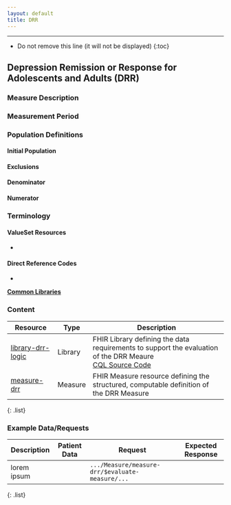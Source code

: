 ```yaml
---
layout: default
title: DRR
---
```


---

<!-- TOC  the css styling for this is \pages\assets\css\project.css under 'markdown-toc'-->

* Do not remove this line (it will not be displayed)
{:toc}

## Depression Remission or Response for Adolescents and Adults (DRR)

### Measure Description

### Measurement Period

### Population Definitions

#### Initial Population

#### Exclusions

#### Denominator 

#### Numerator 

### Terminology

#### ValueSet Resources

* 

#### Direct Reference Codes

* 

**[Common Libraries](common-libraries.html)**

### Content

| Resource | Type | Description |
| --- | --- | ------ |
| [library-drr-logic](Library-library-drr-logic.html) | Library | FHIR Library defining the data requirements to support the evaluation of the DRR Meaure <br/> [CQL Source Code](drr-cql.html) |
| [measure-drr](Measure-measure-drr.html) | Measure | FHIR Measure resource defining the structured, computable definition of the DRR Measure |
{: .list} 

### Example Data/Requests

| Description | Patient Data | Request | Expected Response |
| ------ | ---- | ------ | --- |
| lorem ipsum |  | `.../Measure/measure-drr/$evaluate-measure/...` |  |
{: .list} 
